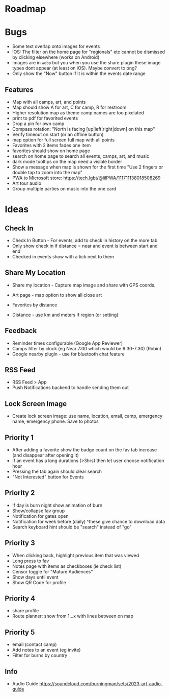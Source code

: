 # Roadmap

# Bugs

- Some text overlap onto images for events
- iOS: The filter on the home page for "regionals" etc cannot be dismissed by clicking elsewhere (works on Android)
- Images are in `webp` but you when you use the share plugin these image types dont appear (at least on iOS). Maybe convert to png?
- Only show the "Now" button if it is within the events date range

## Features

- Map with all camps, art, and points
- Map should show A for art, C for camp, R for restroom
- Higher resolution map as theme camp names are too pixelated
- print to pdf for favorited events
- Drop a pin for own camp
- Compass rotation: "North is facing [up|left|right|down] on this map"
- Verify timeout on start (or an offline button)
- map option for full screen full map with all points
- Favorites with 2 items fades one item
- favorites should show on home page
- search on home page to search all events, camps, art, and music
- dark mode tooltips on the map need a visible border
- Show a message when map is shown for the first time "Use 2 fingers or double tap to zoom into the map"
- PWA to Microsoft store: https://tech.lgbt/@lilPWA/111711138018508269
- Art tour audio
- Group multiple parties on music into the one card

# Ideas

## Check In

- Check In Button - For events, add to check in history on the more tab
- Only show check in if distance = near and event is between start and end
- Checked in events show with a tick next to them

## Share My Location

- Share my location - Capture map image and share with GPS coords.

- Art page - map option to show all close art
- Favorites by distance
- Distance - use km and meters if region (or setting)

## Feedback

- Reminder times configurable (Google App Reviewer)
- Camps filter by clock (eg Near 7:00 which would be 6:30-7:30) (Robin)
- Google nearby plugin - use for bluetooth chat feature

## RSS Feed

- RSS Feed > App
- Push Notifications backend to handle sending them out

## Lock Screen Image

- Create lock screen image: use name, location, email, camp, emergency name, emergency phone. Save to photos

## Priority 1

- After adding a favorite show the badge count on the fav tab increase (and disappear after opening it)
- If an event has a long durations (>3hrs) then let user choose notification hour
- Pressing the tab again should clear search
- "Not Interested" button for Events

## Priority 2

- If day is burn night show animation of burn
- Show/collapse fav group
- Notification for gates open
- Notification for week before (daily) ^these give chance to download data
- Search keyboard hint should be "search" instead of "go"

## Priority 3

- When clicking back, highlight previous item that was viewed
- Long press to fav
- Notes page with items as checkboxes (ie check list)
- Censor toggle for "Mature Audiences"
- Show days until event
- Show QR Code for profile

## Priority 4

- share profile
- Route planner: show from 1...x with lines between on map

## Priority 5

- email (contact camp)
- Add notes to an event (eg invite)
- Filter for burns by country

## Info

- Audio Guide https://soundcloud.com/burningman/sets/2023-art-audio-guide
